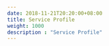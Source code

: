 ```yaml
---
date: 2018-11-21T20:20:00+08:00
title: Service Profile
weight: 1000
description : "Service Profile"
---
```


